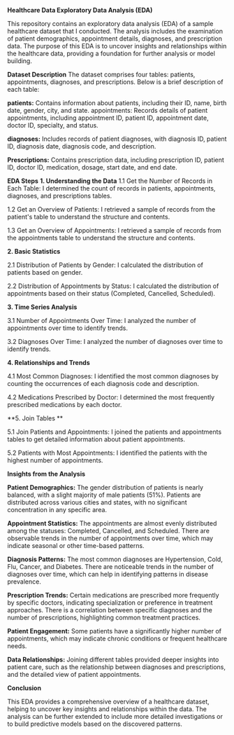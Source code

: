 **Healthcare Data Exploratory Data Analysis (EDA)**

This repository contains an exploratory data analysis (EDA) of a sample healthcare dataset that I conducted.
The analysis includes the examination of patient demographics, appointment details, diagnoses, and prescription data. 
The purpose of this EDA is to uncover insights and relationships within the healthcare data, providing a foundation for 
further analysis or model building.

**Dataset Description**
The dataset comprises four tables: patients, appointments, diagnoses, and prescriptions. Below is a brief description 
of each table:

**patients:** Contains information about patients, including their ID, name, birth date, gender, city, and state.
appointments: Records details of patient appointments, including appointment ID, patient ID, appointment date, doctor ID, specialty, and status.

**diagnoses:** Includes records of patient diagnoses, with diagnosis ID, patient ID, diagnosis date, diagnosis code, and description.

**Prescriptions:** Contains prescription data, including prescription ID, patient ID, doctor ID, medication, dosage, start date, and end date.

**EDA Steps**
**1. Understanding the Data**
1.1 Get the Number of Records in Each Table:
I determined the count of records in patients, appointments, diagnoses, and prescriptions tables.

1.2 Get an Overview of Patients:
I retrieved a sample of records from the patient's table to understand the structure and contents.

1.3 Get an Overview of Appointments:
I retrieved a sample of records from the appointments table to understand the structure and contents.

**2. Basic Statistics**

2.1 Distribution of Patients by Gender:
I calculated the distribution of patients based on gender.

2.2 Distribution of Appointments by Status:
I calculated the distribution of appointments based on their status (Completed, Cancelled, Scheduled).

**3. Time Series Analysis**

3.1 Number of Appointments Over Time:
I analyzed the number of appointments over time to identify trends.

3.2 Diagnoses Over Time:
I analyzed the number of diagnoses over time to identify trends.

**4. Relationships and Trends**

4.1 Most Common Diagnoses:
I identified the most common diagnoses by counting the occurrences of each diagnosis code and description.

4.2 Medications Prescribed by Doctor:
I determined the most frequently prescribed medications by each doctor.

**5. Join Tables **

5.1 Join Patients and Appointments:
I joined the patients and appointments tables to get detailed information about patient appointments.

5.2 Patients with Most Appointments:
I identified the patients with the highest number of appointments.


**Insights from the Analysis**

**Patient Demographics:**
The gender distribution of patients is nearly balanced, with a slight majority of male patients (51%).
Patients are distributed across various cities and states, with no significant concentration in any specific area.

**Appointment Statistics:**
The appointments are almost evenly distributed among the statuses: Completed, Cancelled, and Scheduled.
There are observable trends in the number of appointments over time, which may indicate seasonal or other time-based patterns.

**Diagnosis Patterns:**
The most common diagnoses are Hypertension, Cold, Flu, Cancer, and Diabetes.
There are noticeable trends in the number of diagnoses over time, which can help in identifying patterns in disease prevalence.

**Prescription Trends:**
Certain medications are prescribed more frequently by specific doctors, indicating specialization or preference in treatment approaches.
There is a correlation between specific diagnoses and the number of prescriptions, highlighting common treatment practices.

**Patient Engagement:**
Some patients have a significantly higher number of appointments, which may indicate chronic conditions or frequent healthcare needs.

**Data Relationships:**
Joining different tables provided deeper insights into patient care, such as the relationship between diagnoses and prescriptions, and the detailed view of patient appointments.


**Conclusion**


This EDA provides a comprehensive overview of a healthcare dataset, helping to uncover key insights and relationships within the data. The analysis can be further extended to include more detailed investigations or to build predictive models based on the discovered patterns.
